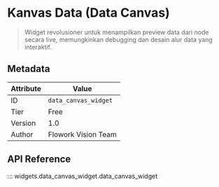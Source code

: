 # Kanvas Data (Data Canvas)

> Widget revolusioner untuk menampilkan preview data dari node secara live, memungkinkan debugging dan desain alur data yang interaktif.

## Metadata

| Attribute | Value |
| --- | --- |
| ID | `data_canvas_widget` |
| Tier | Free |
| Version | 1.0 |
| Author | Flowork Vision Team |

## API Reference

::: widgets.data_canvas_widget.data_canvas_widget
